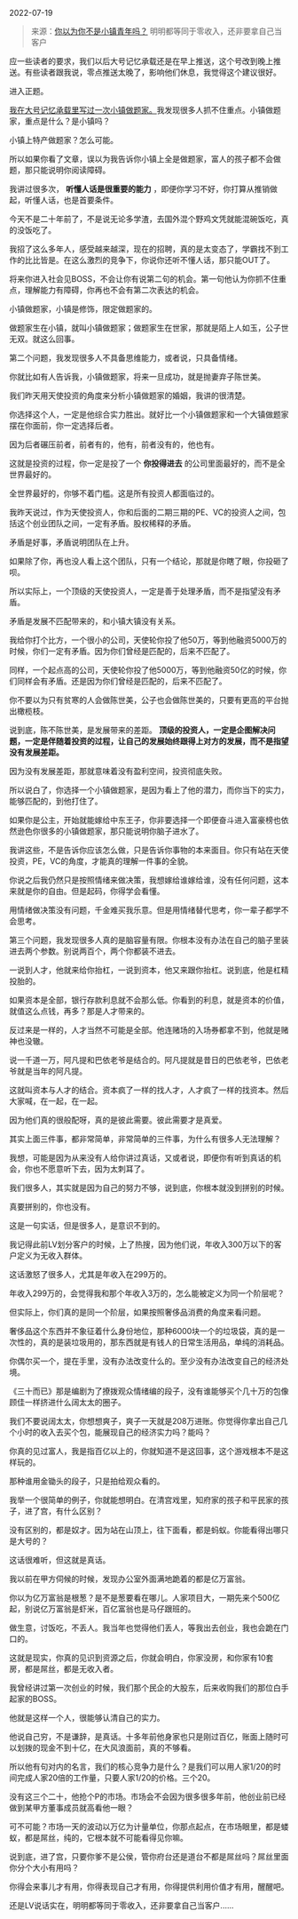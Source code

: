 2022-07-19

> 来源：[你以为你不是小镇青年吗？](http://mp.weixin.qq.com/s?__biz=MzU3NDc5Nzc0NQ==&mid=2247519052&idx=1&sn=9e9378220e1096d7a87edde5b6c0b610&chksm=fd2e2992ca59a084d4077d4b529cb15dbfe9243b9ca6261f5732857a1c8d10de8378c964f882&scene=27#wechat_redirect)
> 明明都等同于零收入，还非要拿自己当客户

应一些读者的要求，我们以后大号记忆承载还是在早上推送，这个号改到晚上推送。有些读者跟我说，零点推送太晚了，影响他们休息，我觉得这个建议很好。  

  

进入正题。

  

[我在大号记忆承载里写过一次小镇做题家。](http://mp.weixin.qq.com/s?__biz=MzU0MjYwNDU2Mw==&mid=2247507138&idx=1&sn=41dc3892d0cefe46c598d83bd351c8f2&chksm=fb1ab0becc6d39a89adfc54e40fcd538f438e4bc3cdb6a300a6a0ab3d2a68c9f6b0469bba3e0&scene=21#wechat_redirect)我发现很多人抓不住重点。小镇做题家，重点是什么？是小镇吗？

  

小镇上特产做题家？怎么可能。

  

所以如果你看了文章，误以为我告诉你小镇上全是做题家，富人的孩子都不会做题，那只能说明你阅读障碍。

  

我讲过很多次， **听懂人话是很重要的能力** ，即便你学习不好，你打算从推销做起，听懂人话，也是首要条件。  

  

今天不是二十年前了，不是说无论多学渣，去国外混个野鸡文凭就能混碗饭吃，真的没饭吃了。

  

我招了这么多年人，感受越来越深，现在的招聘，真的是太变态了，学霸找不到工作的比比皆是。在这么激烈的竞争下，你说你还听不懂人话，那只能OUT了。

  

将来你进入社会见BOSS，不会让你有说第二句的机会。第一句他认为你抓不住重点，理解能力有障碍，你再也不会有第二次表达的机会。

  

小镇做题家，小镇是修饰，限定做题家的。

  

做题家生在小镇，就叫小镇做题家；做题家生在世家，那就是陌上人如玉，公子世无双。就这么回事。

  

第二个问题，我发现很多人不具备思维能力，或者说，只具备情绪。  

  

你就比如有人告诉我，小镇做题家，将来一旦成功，就是抛妻弃子陈世美。  

  

我们昨天用天使投资的角度来分析小镇做题家的婚姻，我讲的很清楚。  

  

你选择这个人，一定是他综合实力胜出。就好比一个小镇做题家和一个大镇做题家摆在你面前，你一定选择后者。  

  

因为后者碾压前者，前者有的，他有，前者没有的，他也有。

  

这就是投资的过程，你一定是投了一个 **你投得进去** 的公司里面最好的，而不是全世界最好的。  

  

全世界最好的，你够不着门槛。这是所有投资人都面临过的。

  

我昨天说过，作为天使投资人，你和后面的二期三期的PE、VC的投资人之间，包括这个创业团队之间，一定有矛盾。股权稀释的矛盾。  

  

矛盾是好事，矛盾说明团队在上升。  

  

如果除了你，再也没人看上这个团队，只有一个结论，那就是你瞎了眼，你投砸了呗。  

  

所以实际上，一个顶级的天使投资人，一定是善于处理矛盾，而不是指望没有矛盾。  

  

矛盾是发展不匹配带来的，和小镇大镇没有关系。  

  

我给你打个比方，一个很小的公司，天使轮你投了他50万，等到他融资5000万的时候，你们一定有矛盾。因为你们曾经是匹配的，后来不匹配了。

  

同样，一个起点高的公司，天使轮你投了他5000万，等到他融资50亿的时候，你们同样会有矛盾。还是因为你们曾经是匹配的，后来不匹配了。

  

你不要以为只有贫寒的人会做陈世美，公子也会做陈世美的，只要有更高的平台抛出橄榄枝。  

  

说到底，陈不陈世美，是发展带来的差距。
**顶级的投资人，一定是企图解决问题，一定是伴随着投资的过程，让自己的发展始终跟得上对方的发展，而不是指望没有发展差距。**  

  

因为没有发展差距，那就意味着没有盈利空间，投资彻底失败。  

  

所以说白了，你选择一个小镇做题家，是因为看上了他的潜力，而你当下的实力，能够匹配的，到他打住了。  

  

如果你是公主，开始就能嫁给中东王子，你非要选择一个即便奋斗进入富豪榜也依然逊色你很多的小镇做题家，那只能说明你脑子进水了。  

  

我讲这些，不是告诉你应该怎么做，只是告诉你事物的本来面目。你只有站在天使投资，PE，VC的角度，才能真的理解一件事的全貌。  

  

你说之后我仍然只是按照情绪来做决策，我想嫁给谁嫁给谁，没有任何问题，这本来就是你的自由。但是起码，你得学会看懂。

  

用情绪做决策没有问题，千金难买我乐意。但是用情绪替代思考，你一辈子都学不会思考。

  

第三个问题，我发现很多人真的是脑容量有限。你根本没有办法在自己的脑子里装进去两个参数。别说两百个，两个你都装不进去。

  

一说到人才，他就来给你抬杠，一说到资本，他又来跟你抬杠。说到底，他是杠精投胎的。  

  

如果资本是全部，银行存款利息就不会那么低。你看到的利息，就是资本的价值，就值这么点钱，再多？那是人才带来的。

  

反过来是一样的，人才当然不可能是全部。他连赌场的入场券都拿不到，他就是赌神也没辙。  

  

说一千道一万，阿凡提和巴依老爷是结合的。阿凡提就是昔日的巴依老爷，巴依老爷就是当年的阿凡提。

  

这就叫资本与人才的结合。资本疯了一样的找人才，人才疯了一样的找资本。然后大家喊，在一起，在一起。

  

因为他们真的很般配呀，真的是彼此需要。彼此需要才是真爱。

  

其实上面三件事，都非常简单，非常简单的三件事，为什么有很多人无法理解？  

  

我想，可能是因为从来没有人给你讲过真话，又或者说，即便你有听到真话的机会，你也不愿意听下去，因为太刺耳了。

  

我们很多人，其实就是因为自己的努力不够，说到底，你根本就没到拼别的时候。  

  

真要拼别的，你也没有。

  

这是一句实话，但是很多人，是意识不到的。  

  

我记得此前LV划分客户的时候，上了热搜，因为他们说，年收入300万以下的客户定义为无收入群体。  

  

这话激怒了很多人，尤其是年收入在299万的。  

  

年收入299万的，会觉得我和那个年收入3万的，怎么能被定义为同一个阶层呢？  

  

但实际上，你们真的是同一个阶层，如果按照奢侈品消费的角度来看问题。

  

奢侈品这个东西并不象征着什么身份地位，那种6000块一个的垃圾袋，真的是一次性的，真的是装垃圾用的，那东西就是有钱人的日常生活用品，单纯的消耗品。  

  

你偶尔买一个，提在手里，没有办法改变什么的。至少没有办法改变自己的经济处境。

  

《三十而已》那是编剧为了撩拨观众情绪编的段子，没有谁能够买个几十万的包像顾佳一样挤进什么阔太太的圈子。

  

我们不要说阔太太，你想想爽子，爽子一天就是208万进账。你觉得你拿出自己几个小时的收入去买个包，能展现自己的经济实力吗？能吗？  

  

你真的见过富人，我是指百亿以上的，你就知道不是这回事，这个游戏根本不是这样玩的。  

  

那种谁用金锄头的段子，只是拍给观众看的。  

  

我举一个很简单的例子，你就能想明白。在清宫戏里，知府家的孩子和平民家的孩子，进了宫，有什么区别？  

  

没有区别的，都是奴才。因为站在山顶上，往下面看，都是蚂蚁。你能看得出哪只是大号的？

  

这话很难听，但这就是真话。  

  

我以前在甲方伺候的时候，发现办公室外面满地跪着的都是亿万富翁。

  

你以为亿万富翁是根葱？是不是葱要看在哪儿。人家项目大，一期先来个500亿起，别说亿万富翁是虾米，百亿富翁也是马仔跟班的。  

  

做生意，讨饭吃，不丢人。我当年也觉得他们丢人，等我出去创业，我也会跪在门口的。

  

这就是现实，你真的见识到资源之后，你就会明白，你家没房，和你家有10套房，都是屌丝，都是无收入者。  

  

我曾经讲过第一次创业的时候，我们那个民企的大股东，后来收购我们的那位白手起家的BOSS。  

  

他就是这样一个人，很能够认清自己的实力。  

  

他说自己穷，不是谦辞，是真话。十多年前他身家也只是刚过百亿，账面上随时可以划拨的现金不到十亿，在大风浪面前，真的不够看。

  

所以他有句对内的名言，我们的核心竞争力是什么？是我们可以用人家1/20的时间完成人家20倍的工作量，只要人家1/20的价格。三个20。  

  

没有这三个二十，他抢个P的市场。市场会不会因为很多很多年前，他创业前已经做到某甲方董事成员就高看他一眼？

  

可不可能？市场一天的波动以万亿为计量单位，你那点起点，在市场眼里，都是蝼蚁，都是屌丝，纯的，它根本就不可能看得见你嘛。

  

说到底，进了宫，只要你爹不是公侯，管你府台还是道台不都是屌丝吗？屌丝里面你分个大小有用吗？

  

你得会来事儿才有用，你得表现自己才有用，你得提供利用价值才有用，醒醒吧。

  

还是LV说话实在，明明都等同于零收入，还非要拿自己当客户......

